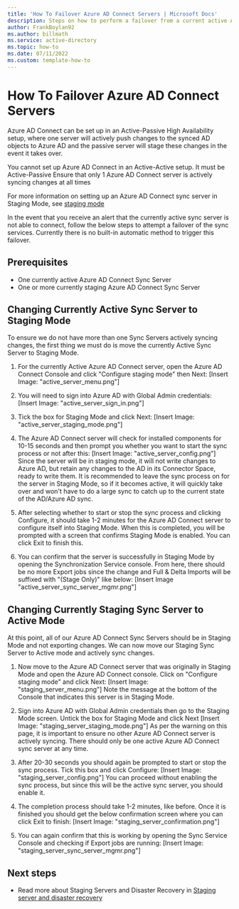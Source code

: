 ```yaml
---
title: 'How To Failover Azure AD Connect Servers | Microsoft Docs'
description: Steps on how to perform a failover from a current active Azure AD Connect Server to a staging Azure AD Connect Server
author: FrankBoylan92
ms.author: billmath
ms.service: active-directory
ms.topic: how-to
ms.date: 07/11/2022
ms.custom: template-how-to
---
```


# How To Failover Azure AD Connect Servers

Azure AD Connect can be set up in an Active-Passive High Availability setup, where one server will actively push changes to the synced AD objects to Azure AD and the passive server will stage these changes in the event it takes over.

You cannot set up Azure AD Connect in an Active-Active setup. It must be Active-Passive
Ensure that only 1 Azure AD Connect server is actively syncing changes at all times

For more information on setting up an Azure AD Connect sync server in Staging Mode, see [staging mode](how-to-connect-sync-staging-server.md)

In the event that you receive an alert that the currently active sync server is not able to connect, follow the below steps to attempt a failover of the sync services.
Currently there is no built-in automatic method to trigger this failover.

## Prerequisites

- One currently active Azure AD Connect Sync Server
- One or more currently staging Azure AD Connect Sync Server

## Changing Currently Active Sync Server to Staging Mode

To ensure we do not have more than one Sync Servers actively syncing changes, the first thing we must do is move the currently Active Sync Server to Staging Mode.

1. For the currently Active Azure AD Connect server, open the Azure AD Connect Console and click "Configure staging mode" then Next:
[Insert Image: "active_server_menu.png"]

2. You will need to sign into Azure AD with Global Admin credentials:
[Insert Image: "active_server_sign_in.png"]

3. Tick the box for Staging Mode and click Next:
[Insert Image: "active_server_staging_mode.png"]

4. The Azure AD Connect server will check for installed components for 10-15 seconds and then prompt you whether you want to start the sync process or not after this:
[Insert Image: "active_server_config.png"]
Since the server will be in staging mode, it will not write changes to Azure AD, but retain any changes to the AD in its Connector Space, ready to write them.
It is recommended to leave the sync process on for the server in Staging Mode, so if it becomes active, it will quickly take over and won't have to do a large sync to catch up to the current state of the AD/Azure AD sync.

5. After selecting whether to start or stop the sync process and clicking Configure, it should take 1-2 minutes for the Azure AD Connect server to configure itself into Staging Mode.
When this is completed, you will be prompted with a screen that confirms Staging Mode is enabled.
You can click Exit to finish this.

6. You can confirm that the server is successfully in Staging Mode by opening the Synchronization Service console.
From here, there should be no more Export jobs since the change and Full & Delta Imports will be suffixed with "(Stage Only)" like below:
[Insert Image "active_server_sync_server_mgmr.png"]

## Changing Currently Staging Sync Server to Active Mode

At this point, all of our Azure AD Connect Sync Servers should be in Staging Mode and not exporting changes.
We can now move our Staging Sync Server to Active mode and actively sync changes.

1. Now move to the Azure AD Connect server that was originally in Staging Mode and open the Azure AD Connect console.
Click on "Configure staging mode" and click Next:
[Insert Image: "staging_server_menu.png"]
Note the message at the bottom of the Console that indicates this server is in Staging Mode.

2. Sign into Azure AD with Global Admin credentials then go to the Staging Mode screen.
Untick the box for Staging Mode and click Next
[Insert Image: "staging_server_staging_mode.png"]
As per the warning on this page, it is important to ensure no other Azure AD Connect server is actively syncing.
There should only be one active Azure AD Connect sync server at any time.

3. After 20-30 seconds you should again be prompted to start or stop the sync process.
Tick this box and click Configure:
[Insert Image: "staging_server_config.png"]
You can proceed without enabling the sync process, but since this will be the active sync server, you should enable it.

4. The completion process should take 1-2 minutes, like before.
Once it is finished you should get the below confirmation screen where you can click Exit to finish:
[Insert Image: "staging_server_confirmation.png"]

5. You can again confirm that this is working by opening the Sync Service Console and checking if Export jobs are running:
[Insert Image: "staging_server_sync_server_mgmr.png"]

## Next steps

- Read more about Staging Servers and Disaster Recovery in [Staging server and disaster recovery](how-to-connect-sync-staging-server.md)
